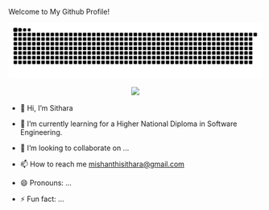 Welcome to My Github Profile!
<p>
	<img src = "https://github.com/7oSkaaa/7oSkaaa/blob/output/github-contribution-grid-snake.svg?" alt = "Snake Game"/>
</p>
<p align="center"> <picture><img src = "https://github.com/7oSkaaa/7oSkaaa/blob/main/Images/about_me.gif?raw=true" width = 250px></picture> </p>

- 👋 Hi, I’m Sithara

- 🌱 I’m currently learning for a Higher National Diploma in Software Engineering.
- 💞️ I’m looking to collaborate on ...
- 📫 How to reach me mishanthisithara@gmail.com
- 😄 Pronouns: ...
- ⚡ Fun fact: ...

<!---
MishanthiSithara/MishanthiSithara is a ✨ special ✨ repository because its `README.md` (this file) appears on your GitHub profile.
You can click the Preview link to take a look at your changes.
--->
